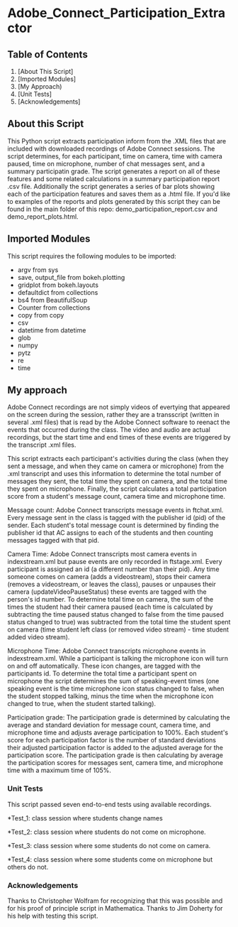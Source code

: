 # Adobe_Connect_Participation_Extractor

## Table of Contents
1. [About This Script]
1. [Imported Modules]
1. [My Approach)
1. [Unit Tests]
1. [Acknowledgements]

## About this Script

This Python script extracts participation inform from the .XML files that are included with downloaded recordings of Adobe Connect sessions. The script determines, for each participant, time on camera, time with camera paused, time on microphone, number of chat messages sent, and a summary participatin grade. The script generates a report on all of these features and some related calculations in a summary participation report .csv file. Additionally the script generates a series of bar plots showing each of the participation features and saves them as a .html file. If you'd like to examples of the reports and plots generated by this script they can be found in the main folder of this repo: demo_participation_report.csv and demo_report_plots.html.
## Imported Modules

This script requires the following modules to be imported:
* argv from sys
* save, output_file from bokeh.plotting
* gridplot from bokeh.layouts
* defaultdict from collections
* bs4 from BeautifulSoup
* Counter from collections
* copy from copy
* csv
* datetime from datetime
* glob
* numpy
* pytz
* re
* time


## My approach

Adobe Connect recordings are not simply videos of evertying that appeared on the screen during the session, rather they are a transscript (written in several .xml files) that is read by the Adobe Connect software to reenact the events that occurred during the class. The video and audio are actual recordings, but the start time and end times of these events are triggered by the transcript .xml files. 

This script extracts each participant's activities during the class (when they sent a message, and when they came on camera or microphone) from the .xml transcript and uses this information to determine the total number of messages they sent, the total time they spent on camera, and the total time they spent on microphone. Finally, the script calculates a total participation score from a student's message count, camera time and microphone time.

Message count:
Adobe Connect transcripts message events in ftchat<number>.xml. Every message sent in the class is tagged with the publisher id (pid) of the sender. Each student's total message count is determined by finding the publisher id that AC assigns to each of the students and then counting messages tagged with that pid. 

Camera Time:
Adobe Connect transcripts most camera events in indexstream.xml but pause events are only recorded in ftstage<number>.xml. Every participant is assigned an id (a different number than their pid). Any time someone comes on camera (adds a videostream), stops their camera (removes a videostream, or leaves the class), pauses or unpauses their camera (updateVideoPauseStatus) these events are tagged with the person's id number. To determine total time on camera, the sum of the times the student had their camera paused (each time is calculated by subtracting the time paused status changed to false from the time paused status changed to true) was subtracted from the total time the student spent on camera (time student left class (or removed video stream) -  time student added video stream).

Microphone Time:
Adobe Connect transcripts microphone events in indexstream.xml. While a participant is talking the microphone icon will turn on and off automatically. These icon changes, are tagged with the participants id. To determine the total time a participant spent on microphone the script determines the sum of speaking-event times (one speaking event is the time microphone icon status changed to false, when the student stopped talking, minus the time when the microphone icon changed to true, when the student started talking).

Participation grade:
The participation grade is determined by calculating the average and standard deviation for message count, camera time, and microphone time and adjusts average participation to 100%. Each student's score for each participation factor is the number of standard deviations their adjusted participation factor is added to the adjusted average for the participation score. The participation grade is then calculating by average the participation scores for messages sent, camera time, and microphone time with a maximum time of 105%.

### Unit Tests

This script passed seven end-to-end tests using available recordings.

*Test_1: class session where students change names

*Test_2: class session where students do not come on microphone.

*Test_3: class session where some students do not come on camera.

*Test_4: class session where some students come on microphone but others do not.

### Acknowledgements 

Thanks to Christopher Wolfram for recognizing that this was possible and for his proof of principle script in Mathematica. 
Thanks to Jim Doherty for his help with testing this script. 
